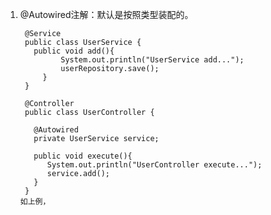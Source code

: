 1. @Autowired注解：默认是按照类型装配的。

	    @Service  
		public class UserService {  
		  public void add(){  
		        System.out.println("UserService add...");  
		        userRepository.save();  
		    }  
		}
	
		@Controller  
		public class UserController {  
		  
		  @Autowired  
		  private UserService service;  
		  
		  public void execute(){  
		     System.out.println("UserController execute...");  
		     service.add();  
		  }  
		}
	   如上例，  

<!--stackedit_data:
eyJoaXN0b3J5IjpbMzk3MTk4NTMwLDEyOTAwMjQwODUsLTIwOD
g3NDY2MTJdfQ==
-->